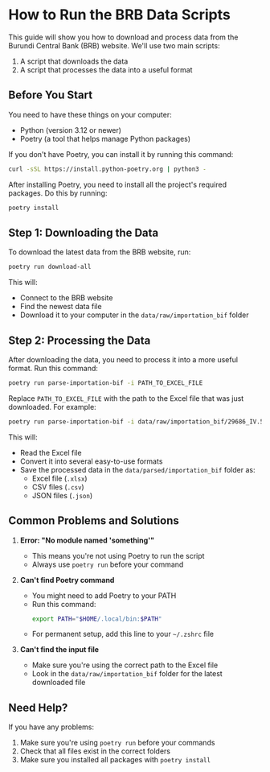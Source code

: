 # How to Run the BRB Data Scripts

This guide will show you how to download and process data from the Burundi Central Bank (BRB) website. We'll use two main scripts:

1. A script that downloads the data
2. A script that processes the data into a useful format

## Before You Start

You need to have these things on your computer:

- Python (version 3.12 or newer)
- Poetry (a tool that helps manage Python packages)

If you don't have Poetry, you can install it by running this command:

```bash
curl -sSL https://install.python-poetry.org | python3 -
```

After installing Poetry, you need to install all the project's required packages. Do this by running:

```bash
poetry install
```

## Step 1: Downloading the Data

To download the latest data from the BRB website, run:

```bash
poetry run download-all
```

This will:

- Connect to the BRB website
- Find the newest data file
- Download it to your computer in the `data/raw/importation_bif` folder

## Step 2: Processing the Data

After downloading the data, you need to process it into a more useful format. Run this command:

```bash
poetry run parse-importation-bif -i PATH_TO_EXCEL_FILE
```

Replace `PATH_TO_EXCEL_FILE` with the path to the Excel file that was just downloaded. For example:

```bash
poetry run parse-importation-bif -i data/raw/importation_bif/29686_IV.5.Importations_20_20par_20pays_20de_20provenance_20_28en_20BIF_29_20250802.xlsx
```

This will:

- Read the Excel file
- Convert it into several easy-to-use formats
- Save the processed data in the `data/parsed/importation_bif` folder as:
  - Excel file (`.xlsx`)
  - CSV files (`.csv`)
  - JSON files (`.json`)

## Common Problems and Solutions

1. **Error: "No module named 'something'"**

   - This means you're not using Poetry to run the script
   - Always use `poetry run` before your command

2. **Can't find Poetry command**

   - You might need to add Poetry to your PATH
   - Run this command:
     ```bash
     export PATH="$HOME/.local/bin:$PATH"
     ```
   - For permanent setup, add this line to your `~/.zshrc` file

3. **Can't find the input file**
   - Make sure you're using the correct path to the Excel file
   - Look in the `data/raw/importation_bif` folder for the latest downloaded file

## Need Help?

If you have any problems:

1. Make sure you're using `poetry run` before your commands
2. Check that all files exist in the correct folders
3. Make sure you installed all packages with `poetry install`
